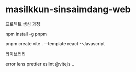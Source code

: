 # masilkkun-sinsaimdang-web

프로젝트 생성 과정

npm install -g pnpm

pnpm create vite .
--template react
--Javascript

라이브러리

error lens
prettier
eslint
@vitejs
..

